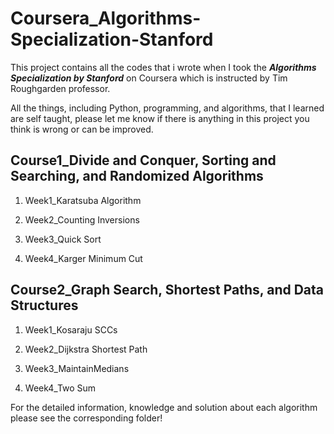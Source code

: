 # Coursera_Algorithms-Specialization-Stanford

This project contains all the codes that i wrote when I took the ***Algorithms Specialization by Stanford*** on Coursera which is instructed by Tim Roughgarden professor.

All the things, including Python, programming, and algorithms, that I learned are self taught, please let me know if there is anything in this project you think is wrong or can be improved.


## Course1_Divide and Conquer, Sorting and Searching, and Randomized Algorithms

1. Week1_Karatsuba Algorithm

2. Week2_Counting Inversions

3. Week3_Quick Sort

4. Week4_Karger Minimum Cut


## Course2_Graph Search, Shortest Paths, and Data Structures

1. Week1_Kosaraju SCCs

2. Week2_Dijkstra Shortest Path

3. Week3_MaintainMedians

4. Week4_Two Sum


For the detailed information, knowledge and solution about each algorithm please see the corresponding folder!
